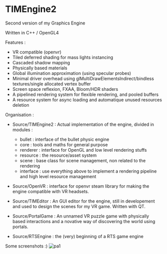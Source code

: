 # TIMEngine2
Second version of my Graphics Engine

Written in C++ / OpenGL4

Features :
- VR compatible (openvr)
- Tiled deferred shading for mass lights instancing
- Cascaded shadow mapping
- Physically based materials
- Global illumination approximation (using specular probes)
- Minimal driver overhead using glMultiDrawElementsIndirect/bindless textures/single allocated vertex buffer
- Screen space reflexion, FXAA, Bloom/HDR shaders
- A pipelined rendering system for flexible rendering, and pooled buffers
- A resource system for async loading and automatique unused resources deletion

Organisation : 
- Source/TIMEngine2 : 
Actual implementation of the engine, divided in modules : 
	- bullet : interface of the bullet physic engine
	- core : tools and maths for general purpose
	- renderer : interface for OpenGL and low level rendering stuffs
	- resource : the resource/asset system
	- scene : base class for scene management, non related to the rendering
	- interface : use everything above to implement a rendering pipeline and high level resource management
	
- Source/OpenVR : interface for openvr steam library for making the engine compatible with VR headsets.

- Source/TIMEditor :
An GUI editor for the engine, still in developement and used to design the scenes for my VR game.
Written with QT.

- Source/PortalGame : 
An unnamed VR puzzle game with physically based interactions and a novative way of discovering the world using portals.

- Source/RTSEngine : the (very) beginning of a RTS game engine


Some screenshots :)
![pa1](https://user-images.githubusercontent.com/56940455/197891529-8b522233-f397-4d84-ae2b-6a0099e744bc.png)
